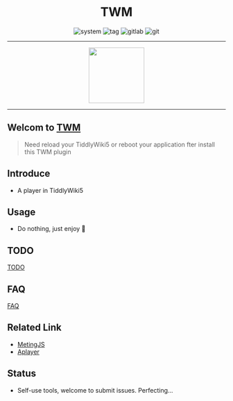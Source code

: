 <h1 align="center">TWM</h1>

<div align="center">
<img src="https://img.shields.io/badge/System-Linux-white.svg?style=flat-square&logo=linux&logoColor=white&color=BB9AF7" alt="system">
<img src="https://img.shields.io/gitlab/v/tag/oeyoews/twm?color=green&logo=FastAPI&style=flat-square" alt="tag">
<img src="https://img.shields.io/badge/Gitlab-Yes-ffcc00.svg?style=flat-square&logo=gitlab&label=Gitlab" alt="gitlab">
<img src="https://img.shields.io/badge/GIT-Yes-green.svg?style=flat-square&logo=git&label=GIT" alt="git">

<hr>

<img src="https://cdn.jsdelivr.net/gh/oeyoews/img/music-notes.png" width=128 />

</div>

<div align="center">

</div>

<hr>


## Welcom to [TWM](https://twms.vercel.app/)

> Need reload your TiddlyWiki5 or reboot your application fter install this TWM plugin

## Introduce

* A player in TiddlyWiki5

## Usage

* Do nothing, just enjoy 🎵

## TODO

[TODO](docs/TODO.md)

##  FAQ

[FAQ](docs/FAQ.md)

## Related Link

* [MetingJS](https://github.com/metowolf/MetingJS)
* [Aplayer](https://github.com/DIYgod/APlayer)

## Status

* Self-use tools, welcome to submit issues. Perfecting...
